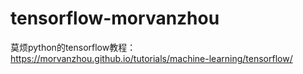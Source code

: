 # tensorflow-morvanzhou
莫烦python的tensorflow教程：https://morvanzhou.github.io/tutorials/machine-learning/tensorflow/
